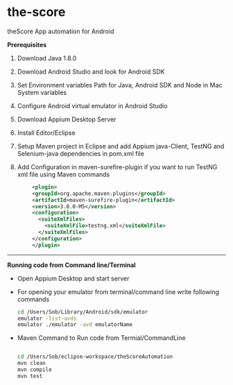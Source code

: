 # the-score
theScore App automation for Android

**Prerequisites**

1. Download Java 1.8.0

2. Download Android Studio and look for Android SDK

3. Set Environment variables Path for Java, Android SDK and Node in Mac System variables

4. Configure Android virtual emulator in Android Studio

5. Download Appium Desktop Server

6. Install Editor/Eclipse

7. Setup Maven project in Eclipse and add Appium java-Client, TestNG and Selenium-java dependencies in pom.xml file

8. Add Configuration in maven-surefire-plugin if you want to run TestNG xml file using Maven commands

```xml
        <plugin>
        <groupId>org.apache.maven.plugins</groupId>
        <artifactId>maven-surefire-plugin</artifactId>
        <version>3.0.0-M5</version>
        <configuration>
          <suiteXmlFiles>
            <suiteXmlFile>testng.xml</suiteXmlFile>
          </suiteXmlFiles>
        </configuration>
        </plugin>

```

---



**Running code from Command line/Terminal**

- Open Appium Desktop and start server

- For opening your emulator from terminal/command line write following commands

   ``` zsh
   cd /Users/Sob/Library/Android/sdk/emulator
   emulator -list-avds
   emulator ./emulator -avd emulatorName

   ```


- Maven Command to Run code from Termial/CommandLine
  
  ```zsh
  
  cd /Users/Sob/eclipse-workspace/theScoreAutomation 
  mvn clean
  mvn compile
  mvn test
  
  ```
